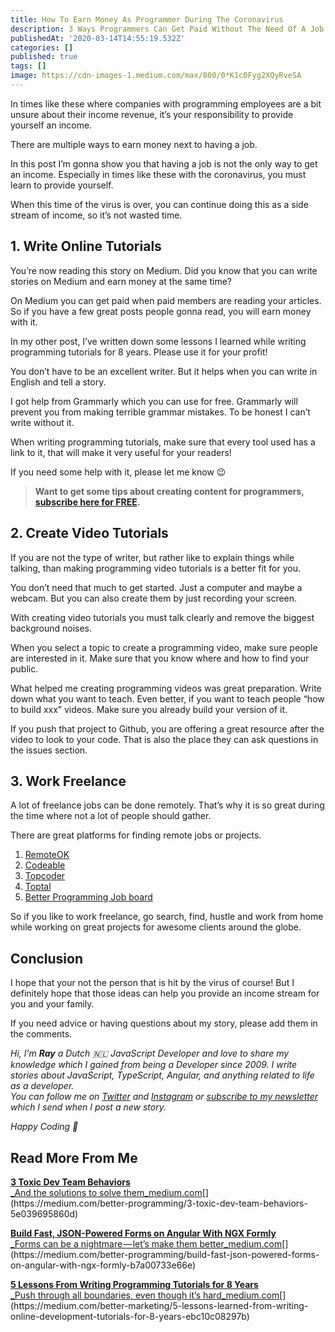 ```yaml
---
title: How To Earn Money As Programmer During The Coronavirus
description: 3 Ways Programmers Can Get Paid Without The Need Of A Job
publishedAt: '2020-03-14T14:55:19.532Z'
categories: []
published: true
tags: []
image: https://cdn-images-1.medium.com/max/800/0*K1c0Fyg2XQyRveSA
---
```


In times like these where companies with programming employees are a bit unsure about their income revenue, it’s your responsibility to provide yourself an income.

There are multiple ways to earn money next to having a job.

In this post I’m gonna show you that having a job is not the only way to get an income. Especially in times like these with the coronavirus, you must learn to provide yourself.

When this time of the virus is over, you can continue doing this as a side stream of income, so it’s not wasted time.

## 1\. Write Online Tutorials

You’re now reading this story on Medium. Did you know that you can write stories on Medium and earn money at the same time?

On Medium you can get paid when paid members are reading your articles. So if you have a few great posts people gonna read, you will earn money with it.

In my other post, I’ve written down some lessons I learned while writing programming tutorials for 8 years. Please use it for your profit!

You don’t have to be an excellent writer. But it helps when you can write in English and tell a story.

I got help from Grammarly which you can use for free. Grammarly will prevent you from making terrible grammar mistakes. To be honest I can’t write without it.

When writing programming tutorials, make sure that every tool used has a link to it, that will make it very useful for your readers!

If you need some help with it, please let me know 😉

> **Want to get some tips about creating content for programmers,** [**subscribe here for FREE**](https://mailchi.mp/239d4f7b0d9d/programming-content-creator)**.**

## 2\. Create Video Tutorials

If you are not the type of writer, but rather like to explain things while talking, than making programming video tutorials is a better fit for you.

You don’t need that much to get started. Just a computer and maybe a webcam. But you can also create them by just recording your screen.

With creating video tutorials you must talk clearly and remove the biggest background noises.

When you select a topic to create a programming video, make sure people are interested in it. Make sure that you know where and how to find your public.

What helped me creating programming videos was great preparation. Write down what you want to teach. Even better, if you want to teach people “how to build xxx” videos. Make sure you already build your version of it.

If you push that project to Github, you are offering a great resource after the video to look to your code. That is also the place they can ask questions in the issues section.

## 3\. Work Freelance

A lot of freelance jobs can be done remotely. That’s why it is so great during the time where not a lot of people should gather.

There are great platforms for finding remote jobs or projects.

1.  [RemoteOK](https://remoteok.io/remote-developer-jobs)
2.  [Codeable](https://codeable.io/)
3.  [Topcoder](https://www.topcoder.com/)
4.  [Toptal](https://www.toptal.com/)
5.  [Better Programming Job board](https://medium.com/better-programming/the-better-programming-job-board-42997eafc773)

So if you like to work freelance, go search, find, hustle and work from home while working on great projects for awesome clients around the globe.

## Conclusion

I hope that your not the person that is hit by the virus of course! But I definitely hope that those ideas can help you provide an income stream for you and your family.

If you need advice or having questions about my story, please add them in the comments.

_Hi, I’m_ **_Ray_** _a Dutch 🇳🇱 JavaScript Developer and love to share my knowledge which I gained from being a Developer since 2009. I write stories about JavaScript, TypeScript, Angular, and anything related to life as a developer.  
You can follow me on_ [_Twitter_](https://twitter.com/devbyrayray) _and_ [_Instagram_](https://www.instagram.com/devbyrayray/) _or_ [_subscribe to my newsletter_](https://buttondown.email/devbyrayray) _which I send when I post a new story._

_Happy Coding 🚀_

## Read More From Me

[**3 Toxic Dev Team Behaviors**  
_And the solutions to solve them_medium.com](https://medium.com/better-programming/3-toxic-dev-team-behaviors-5e039695860d "https://medium.com/better-programming/3-toxic-dev-team-behaviors-5e039695860d")[](https://medium.com/better-programming/3-toxic-dev-team-behaviors-5e039695860d)

[**Build Fast, JSON-Powered Forms on Angular With NGX Formly**  
_Forms can be a nightmare — let’s make them better_medium.com](https://medium.com/better-programming/build-fast-json-powered-forms-on-angular-with-ngx-formly-b7a00733e66e "https://medium.com/better-programming/build-fast-json-powered-forms-on-angular-with-ngx-formly-b7a00733e66e")[](https://medium.com/better-programming/build-fast-json-powered-forms-on-angular-with-ngx-formly-b7a00733e66e)

[**5 Lessons From Writing Programming Tutorials for 8 Years**  
_Push through all boundaries, even though it’s hard_medium.com](https://medium.com/better-marketing/5-lessons-learned-from-writing-online-development-tutorials-for-8-years-ebc10c08297b "https://medium.com/better-marketing/5-lessons-learned-from-writing-online-development-tutorials-for-8-years-ebc10c08297b")[](https://medium.com/better-marketing/5-lessons-learned-from-writing-online-development-tutorials-for-8-years-ebc10c08297b)